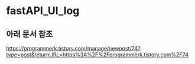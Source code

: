 # fastAPI_UI_log


## 아래 문서 참조
https://programmerk.tistory.com/manage/newpost/74?type=post&returnURL=https%3A%2F%2Fprogrammerk.tistory.com%2F74

